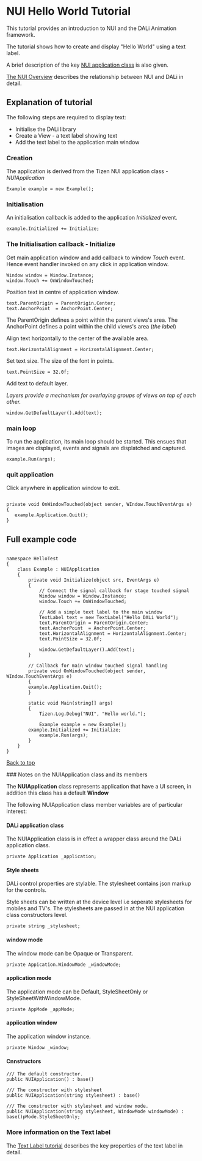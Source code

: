 # NUI Hello World Tutorial

<a name="0">
This tutorial provides an introduction to NUI and the DALi Animation framework.

The tutorial shows how to create and display "Hello World" using a text label.

A brief description of the key [NUI application class](#1) is also given.

[The NUI Overview](NUIoverview.md) describes the relationship between NUI and DALi in detail.

## Explanation of tutorial

The following steps are required to display text:

+ Initialise the DALi library
+ Create a View - a text label showing text
+ Add the text label to the application main window

### Creation

The application is derived from the Tizen NUI application class - _NUIApplication_

~~~{.cs}
Example example = new Example();
~~~

### Initialisation

An initialisation callback is added to the application _Initialized_ event.

~~~{.cs}
example.Initialized += Initialize;
~~~

### The Initialisation callback - Initialize

Get main application window and add callback to window _Touch_ event.
Hence event handler invoked on any click in application window.

~~~{.cs}
Window window = Window.Instance;
window.Touch += OnWindowTouched;
~~~

Position text in centre of application window.

~~~{.cs}
text.ParentOrigin = ParentOrigin.Center;
text.AnchorPoint  = AnchorPoint.Center;
~~~

The ParentOrigin defines a point within the parent views's area.
The AnchorPoint	 defines a point within the child views's area (_the label_)

Align text horizontally to the center of the available area.

~~~{.cs}
text.HorizontalAlignment = HorizontalAlignment.Center;
~~~

Set text size. The size of the font in points.

~~~{.cs}
text.PointSize = 32.0f;
~~~

Add text to default layer.

_Layers provide a mechanism for overlaying groups of views on top of each other._

~~~{.cs}
window.GetDefaultLayer().Add(text);
~~~

### main loop

To run the application, its main loop should be started. This ensues that images are displayed, events and signals
are displatched and captured.

~~~{.cs}
example.Run(args);
~~~

### quit application

Click anywhere in application window to exit.

~~~{.cs}

private void OnWindowTouched(object sender, WIndow.TouchEventArgs e)
{
   example.Application.Quit();
}
~~~

## Full example code

~~~{.cs}

namespace HelloTest
{
    class Example : NUIApplication
    {
        private void Initialize(object src, EventArgs e)
        {
            // Connect the signal callback for stage touched signal
            Window window = Window.Instance;
            window.Touch += OnWindowTouched;

            // Add a simple text label to the main window
            TextLabel text = new TextLabel("Hello DALi World");
            text.ParentOrigin = ParentOrigin.Center;
            text.AnchorPoint  = AnchorPoint.Center;
            text.HorizontalAlignment = HorizontalAlignment.Center;
            text.PointSize = 32.0f;

            window.GetDefaultLayer().Add(text);
        }

        // Callback for main window touched signal handling
        private void OnWindowTouched(object sender, WIndow.TouchEventArgs e)
        {
	    example.Application.Quit();
        }

        static void Main(string[] args)
        {
            Tizen.Log.Debug("NUI", "Hello world.");

            Example example = new Example();
	    example.Initialized += Initialize;
            example.Run(args);
        }
    }
}
~~~

[Back to top](#0)<br>

<a name="#1">
### Notes on the NUIApplication class and its members

The **NUIApplication** class represents application that have a UI screen, in addition this class has a default __Window__

The following NUIApplication class member variables are of particular interest:

#### DALi application class

The NUIApplication class is in effect a wrapper class around the DALi application class.

~~~{.cs}
private Application _application;
~~~

#### Style sheets

DALi control properties are stylable. The stylesheet contains json markup for the controls.

Style sheets can be written at the device level i.e seperate stylesheets for mobiles and TV's. The stylesheets
are passed in at the NUI application class constructors level.

~~~{.cs}
private string _stylesheet;
~~~

#### window mode

The window mode can be Opaque or Transparent.

~~~{.cs}
private Appication.WindowMode _windowMode;
~~~

#### application mode

The application mode can be Default, StyleSheetOnly or StyleSheetWithWindowMode.

~~~{.cs}
private AppMode _appMode;
~~~

#### appiication window

The application window instance.

~~~{.cs}
private Window _window;
~~~

#### Cnnstructors

~~~{.cs}
/// The default constructor.
public NUIApplication() : base()

/// The constructor with stylesheet
public NUIApplication(string stylesheet) : base()

/// The constructor with stylesheet and window mode.
public NUIApplication(string stylesheet, WindowMode windowMode) : base()pMode.StyleSheetOnly;
~~~

### More information on the Text label 

The [Text Label tutorial](text-label.md) describes the key properties of the text label in detail.

